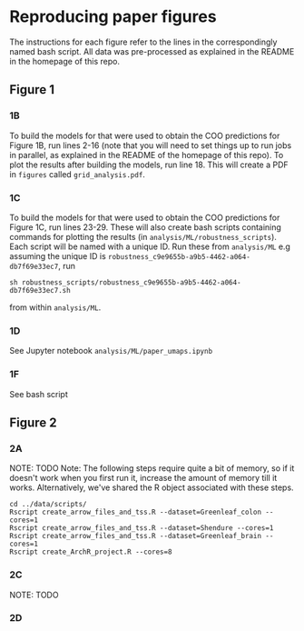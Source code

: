# Reproducing paper figures
The instructions for each figure refer to the lines in the correspondingly named bash script. All data was pre-processed as explained in the README in the homepage of this repo. 

## Figure 1 
### 1B
To build the models for that were used to obtain the COO predictions for Figure 1B, run lines 2-16 (note that you will need to set things up to run jobs in parallel, as explained in the README of the homepage of this repo). To plot the results after building the models, run line 18. This will create a PDF in `figures` called `grid_analysis.pdf`.

### 1C
To build the models for that were used to obtain the COO predictions for Figure 1C, run lines 23-29. These will also create bash scripts containing commands for plotting the results (in `analysis/ML/robustness_scripts`). Each script will be named with a unique ID. Run these from `analysis/ML` e.g assuming the unique ID is `robustness_c9e9655b-a9b5-4462-a064-db7f69e33ec7`, run 

```
sh robustness_scripts/robustness_c9e9655b-a9b5-4462-a064-db7f69e33ec7.sh
``` 

from within `analysis/ML`. 

### 1D
See Jupyter notebook `analysis/ML/paper_umaps.ipynb`

### 1F
See bash script


## Figure 2
### 2A
NOTE: TODO
Note: The following steps require quite a bit of memory, so if it doesn't work when you first run it, increase the amount of memory till it works. Alternatively, we've shared the R object associated with these steps. 

```
cd ../data/scripts/
Rscript create_arrow_files_and_tss.R --dataset=Greenleaf_colon --cores=1
Rscript create_arrow_files_and_tss.R --dataset=Shendure --cores=1
Rscript create_arrow_files_and_tss.R --dataset=Greenleaf_brain --cores=1
Rscript create_ArchR_project.R --cores=8
```

### 2C
NOTE: TODO

### 2D



